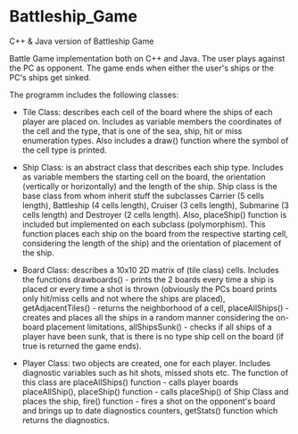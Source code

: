 # Battleship_Game
C++ &amp; Java version of Battleship Game

Battle Game implementation both on C++ and Java. The user plays against the PC as opponent. The game ends when either the user's ships or the PC's ships get sinked. 

The programm includes the following classes:

  - Tile Class: describes each cell of the board where the ships of each player are placed on. Includes as variable members the                   coordinates of the cell and the type, that is one of the sea, ship, hit or miss enumeration types. Also includes a draw() function where the symbol of the cell type is printed.
  
  - Ship Class: is an abstract class that describes each ship type. Includes as variable members the starting cell on the board, the orientation (vertically or horizontally) and the length of the ship. Ship class is the base class from whom inherit stuff the subclasses Carrier (5 cells length), Battleship (4 cells length), Cruiser (3 cells length), Submarine (3 cells length) and Destroyer (2 cells length). Also, placeShip() function is included but implemented on each subclass (polymorphism). This function places each ship on the board from the respective starting cell, considering the length of the ship) and the orientation of placement of the ship. 
  
  - Board Class: describes a 10x10 2D matrix of (tile class) cells. Includes the functions drawboards() - prints the 2 boards every time a ship is placed or every time a shot is thrown (obviously the PCs board prints only hit/miss cells and not where the ships are placed), getAdjacentTiles() - returns the neighborhood of a cell, placeAllShips() - creates and places all the ships in a random manner considering the on-board placement limitations, allShipsSunk() - checks if all ships of a player have been sunk, that is there is no type ship cell on the board (if true is returned the game ends). 
  
  - Player Class: two objects are created, one for each player. Includes diagnostic variables such as hit shots, missed shots etc. The function of this class are placeAllShips() function - calls player boards placeAllShip(), placeShip() function - calls placeShip() of Ship Class and places the ship, fire() function - fires a shot on the opponent's board and brings up to date diagnostics counters, getStats() function which returns the diagnostics.
  
  
  
  
  
  
  
  
  
  

